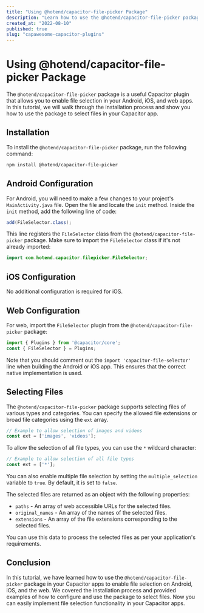 ```yaml
---
title: "Using @hotend/capacitor-file-picker Package"
description: "Learn how to use the @hotend/capacitor-file-picker package in your Capacitor apps to enable file selection on Android, iOS, and the web."
created_at: "2022-08-10"
published: true
slug: "capawesome-capacitor-plugins"
---
```


# Using @hotend/capacitor-file-picker Package

The `@hotend/capacitor-file-picker` package is a useful Capacitor plugin that allows you to enable file selection in your Android, iOS, and web apps. In this tutorial, we will walk through the installation process and show you how to use the package to select files in your Capacitor app.

## Installation

To install the `@hotend/capacitor-file-picker` package, run the following command:

```bash
npm install @hotend/capacitor-file-picker
```

## Android Configuration

For Android, you will need to make a few changes to your project's `MainActivity.java` file. Open the file and locate the `init` method. Inside the `init` method, add the following line of code:

```java
add(FileSelector.class);
```

This line registers the `FileSelector` class from the `@hotend/capacitor-file-picker` package. Make sure to import the `FileSelector` class if it's not already imported:

```java
import com.hotend.capacitor.filepicker.FileSelector;
```

## iOS Configuration

No additional configuration is required for iOS.

## Web Configuration

For web, import the `FileSelector` plugin from the `@hotend/capacitor-file-picker` package:

```javascript
import { Plugins } from '@capacitor/core';
const { FileSelector } = Plugins;
```

Note that you should comment out the `import 'capacitor-file-selector'` line when building the Android or iOS app. This ensures that the correct native implementation is used.

## Selecting Files

The `@hotend/capacitor-file-picker` package supports selecting files of various types and categories. You can specify the allowed file extensions or broad file categories using the `ext` array.

```javascript
// Example to allow selection of images and videos
const ext = ['images', 'videos'];
```

To allow the selection of all file types, you can use the `*` wildcard character:

```javascript
// Example to allow selection of all file types
const ext = ['*'];
```

You can also enable multiple file selection by setting the `multiple_selection` variable to `true`. By default, it is set to `false`.

The selected files are returned as an object with the following properties:

- `paths` - An array of web accessible URLs for the selected files.
- `original_names` - An array of the names of the selected files.
- `extensions` - An array of the file extensions corresponding to the selected files.

You can use this data to process the selected files as per your application's requirements.

## Conclusion

In this tutorial, we have learned how to use the `@hotend/capacitor-file-picker` package in your Capacitor apps to enable file selection on Android, iOS, and the web. We covered the installation process and provided examples of how to configure and use the package to select files. Now you can easily implement file selection functionality in your Capacitor apps.